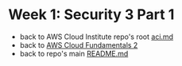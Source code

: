 # Week 1: Security 3 Part 1

* back to AWS Cloud Institute repo's root [aci.md](../aci.md)
* back to [AWS Cloud Fundamentals 2](./aws-cloud-fundamentals-2.md)
* back to repo's main [README.md](../../../README.md)

##
